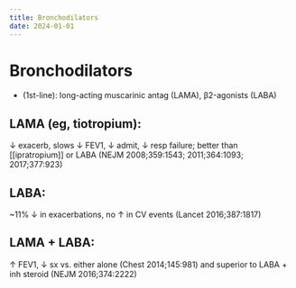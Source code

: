 ```yaml
---
title: Bronchodilators
date: 2024-01-01
---
```

# Bronchodilators

* (1st-line): long-acting muscarinic antag (LAMA), β2-agonists (LABA)

## LAMA (eg, tiotropium): 
↓ exacerb, 
slows ↓ FEV1, 
↓ admit, 
↓ resp failure; 
better than [[ipratropium]] or LABA (NEJM 2008;359:1543; 2011;364:1093; 2017;377:923)

## LABA: 
~11% ↓ in exacerbations, 
no ↑ in CV events (Lancet 2016;387:1817)

## LAMA + LABA: 
↑ FEV1, ↓ sx vs. either alone (Chest 2014;145:981) and superior to LABA + inh steroid (NEJM 2016;374:2222)
